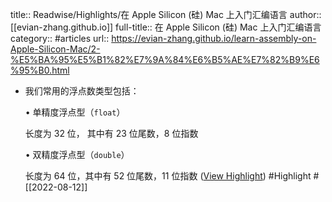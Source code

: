 title:: Readwise/Highlights/在 Apple Silicon (硅) Mac 上入门汇编语言
author:: [[evian-zhang.github.io]]
full-title:: 在 Apple Silicon (硅) Mac 上入门汇编语言
category:: #articles
url:: https://evian-zhang.github.io/learn-assembly-on-Apple-Silicon-Mac/2-%E5%BA%95%E5%B1%82%E7%9A%84%E6%B5%AE%E7%82%B9%E6%95%B0.html

- 我们常用的浮点数类型包括：
  
  •   单精度浮点型（`float`）
    
    长度为 32 位， 其中有 23 位尾数，8 位指数
    
  •   双精度浮点型（`double`）
    
    长度为 64 位，其中有 52 位尾数，11 位指数 ([View Highlight](https://read.readwise.io/read/01ga0af0ntdb4w9g5w0fqyj254)) #Highlight #[[2022-08-12]]